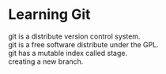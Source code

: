 # Learning Git
git is a distribute version control system.  
git is a free software distribute under the GPL.  
git has a mutable index called stage.  
creating a new branch.  

